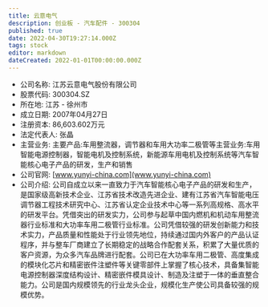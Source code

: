 ```yaml
---
title: 云意电气
description: 创业板 - 汽车配件 - 300304
published: true
date: 2022-04-30T19:27:14.000Z
tags: stock
editor: markdown
dateCreated: 2022-01-01T00:00:00.000Z
---
```


- 公司名称: 江苏云意电气股份有限公司
- 股票代码: 300304.SZ
- 所在地: 江苏 - 徐州市
- 成立日期: 2007年04月27日
- 注册资本: 86,603.602万元
- 法定代表人: 张晶
- 主营业务: 主要产品:车用整流器，调节器和车用大功率二极管等主营业务:车用智能电源控制器，智能电机及控制系统，新能源车用电机及控制系统等汽车智能核心电子产品的研发，生产和销售
- 公司官网: [www.yunyi-china.com](www.yunyi-china.com)
- 公司介绍: 公司自成立以来一直致力于汽车智能核心电子产品的研发和生产，是国家级高新技术企业、江苏省技术改造先进企业、建有江苏省汽车智能电压调节器工程技术研究中心、江苏省认定企业技术中心等一系列高规格、高水平的研发平台。凭借突出的研发实力，公司参与起草中国内燃机和机动车用整流器行业标准和大功率车用二极管行业标准。公司凭借较强的研发创新能力和技术实力，产品质量和性能处于行业领先地位，持续通过国内外客户的产品认证程序，并与整车厂商建立了长期稳定的战略合作配套关系，积累了大量优质的客户资源，为众多汽车品牌进行配套。公司已在大功率车用二极管、高度集成的模块化芯片和精密嵌件注塑件等关键零部件上掌握了核心技术，具备集智能电源控制器深度结构设计、精密嵌件模具设计、制造及注塑于一体的垂直整合能力。公司是国内规模领先的行业龙头企业，规模化生产使公司具备较强的规模优势。


